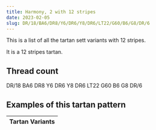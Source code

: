 ```yaml
---
title: Harmony, 2 with 12 stripes
date: 2023-02-05
slug: DR/18/BA6/DR8/Y6/DR6/Y8/DR6/LT22/G60/B6/G8/DR/6
---
```

This is a list of all the tartan sett variants with 12 stripes.

It is a 12 stripes tartan.


## Thread count
DR/18 BA6 DR8 Y6 DR6 Y8 DR6 LT22 G60 B6 G8 DR/6

## Examples of this tartan pattern

| Tartan Variants |
|---------------|
